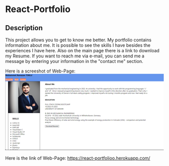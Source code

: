 # React-Portfolio

## Description

This project allows you to get to know me better. My portfolio contains information about me. It is possible to see the skills I have besides the experiences I have here. Also on the main page there is a link to download my Resume. If you want to reach me via e-mail, you can send me a message by entering your information in the "contact me" section.

Here is a screeshot of Web-Page:
![Screenshot of my page](./src/assets/img/ScreenShot.png)

Here is the link of Web-Page:
https://react-portfolioo.herokuapp.com/
